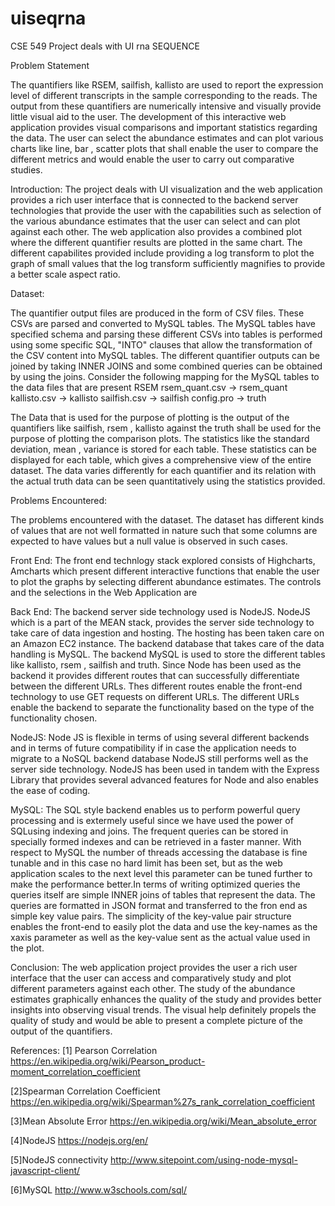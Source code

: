 # uiseqrna
CSE 549 Project deals with UI rna SEQUENCE

Problem Statement

The quantifiers like RSEM, sailfish, kallisto are used to report the expression level of different transcripts in the sample corresponding to the reads. The output from these quantifiers are numerically intensive and visually provide little visual aid to the user. The development of this interactive web application provides visual comparisons and important statistics regarding the data. The user can select the abundance estimates and can plot various charts like line, bar , scatter plots that shall enable the user to compare the different metrics and would enable the user to carry out comparative studies.

Introduction:
The project deals with UI visualization and the web application provides a rich user interface that is connected to the backend server technologies that provide the user with the capabilities such as selection of the various abundance estimates that the user can select and can plot against each other. The web application also provides a combined plot where the different quantifier results are plotted in the same chart. The different capabilites provided include providing a log transform to plot the graph of small values that the log transform sufficiently magnifies to provide a better scale aspect ratio.

Dataset:

The quantifier output files are produced in the form of CSV files. These CSVs are parsed and converted to MySQL tables. The MySQL tables have specified schema and parsing these different CSVs into tables is performed using some specific SQL, "INTO" clauses that allow the transformation of the CSV content into MySQL tables. The different quantifier outputs can be joined by taking INNER JOINS and some combined queries can be obtained by using the joins.
Consider the following mapping for the MySQL tables to the data files that are present
RSEM 
rsem_quant.csv -> rsem_quant
kallisto.csv -> kallisto
sailfish.csv -> sailfish
config.pro -> truth

The Data that is used for the purpose of plotting is the output of the quantifiers like sailfish, rsem , kallisto against the truth shall be used for the purpose of plotting the comparison plots. The statistics like the standard deviation, mean , variance is stored for each table. These statistics can be displayed for each table, which gives a comprehensive view of the entire dataset. The data varies differently for each quantifier and its relation with the actual truth data can be seen quantitatively using the statistics provided.


Problems Encountered:

The problems encountered with the dataset. The dataset has different kinds of values that are not well formatted in nature such that some columns are expected to have values but a null value is observed in such cases.

Front End:
The front end technlogy stack explored consists of Highcharts, Amcharts which present different interactive functions that enable the user to plot the graphs by selecting different abundance estimates. The controls and the selections in the Web Application are 

Back End:
The backend server side technology used is NodeJS. NodeJS which is a part of the MEAN stack, provides the server side technology to take care of data ingestion and hosting. The hosting has been taken care on an Amazon EC2 instance. The backend database that takes care of the data handling is MySQL. The backend MySQL is used to store the different tables like kallisto, rsem , sailfish and truth. Since Node has been used as the backend it provides different routes that can successfully differentiate between the different URLs. Thes different routes enable the front-end technology to use GET requests on different URLs. The different URLs enable the backend to separate the functionality based on the type of the functionality chosen. 

NodeJS:
Node JS is flexible in terms of using several different backends and in terms of future compatibility if in case the application needs to migrate to a NoSQL backend database NodeJS still performs well as the server side technology. NodeJS has been used in tandem with the Express Library that provides several advanced features for Node and also enables the ease of coding.

MySQL:
The SQL style backend enables us to perform powerful query processing and is extermely useful since we have used the power of SQLusing indexing and joins. The frequent queries can be stored in specially formed indexes and can be retrieved in a faster manner. With respect to MySQL the number of threads accessing the database is fine tunable and in this case no hard limit has been set, but as the web application scales to the next level this parameter can be tuned further to make the performance better.In terms of writing optimized queries the queries itself are simple INNER joins of tables that represent the data. The queries are formatted in JSON format and transferred to the fron end as simple key value pairs. The simplicity of the key-value pair structure enables the front-end to easily plot the data and use the key-names as the xaxis parameter as well as the key-value sent as the actual value used in the plot.

Conclusion:
The web application project provides the user a rich user interface that the user can access and comparatively study and plot different parameters against each other. The study of the abundance estimates graphically enhances the quality of the study and provides better insights into observing visual trends. The visual help definitely propels the quality of study and would be able to present a complete picture of the output of the quantifiers.

References:
[1] Pearson Correlation
https://en.wikipedia.org/wiki/Pearson_product-moment_correlation_coefficient

[2]Spearman Correlation Coefficient
https://en.wikipedia.org/wiki/Spearman%27s_rank_correlation_coefficient

[3]Mean Absolute Error
https://en.wikipedia.org/wiki/Mean_absolute_error

[4]NodeJS
https://nodejs.org/en/

[5]NodeJS connectivity
http://www.sitepoint.com/using-node-mysql-javascript-client/

[6]MySQL
http://www.w3schools.com/sql/




